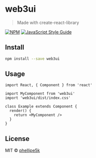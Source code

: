 # web3ui

> Made with create-react-library

[![NPM](https://img.shields.io/npm/v/web3ui.svg)](https://www.npmjs.com/package/web3ui) [![JavaScript Style Guide](https://img.shields.io/badge/code_style-standard-brightgreen.svg)](https://standardjs.com)

## Install

```bash
npm install --save web3ui
```

## Usage

```tsx
import React, { Component } from 'react'

import MyComponent from 'web3ui'
import 'web3ui/dist/index.css'

class Example extends Component {
  render() {
    return <MyComponent />
  }
}
```

## License

MIT © [phellipe5k](https://github.com/phellipe5k)
